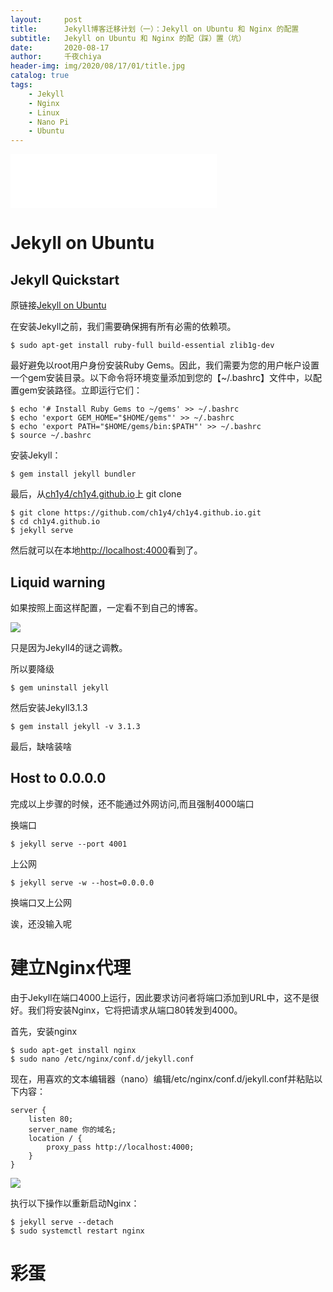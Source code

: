 ```yaml
---
layout:     post
title:      Jekyll博客迁移计划（一）：Jekyll on Ubuntu 和 Nginx 的配置
subtitle:   Jekyll on Ubuntu 和 Nginx 的配（踩）置（坑）
date:       2020-08-17
author:     千夜chiya
header-img: img/2020/08/17/01/title.jpg
catalog: true
tags:
    - Jekyll
    - Nginx
    - Linux
    - Nano Pi
    - Ubuntu
---
```


<iframe frameborder="no" border="0" marginwidth="0" marginheight="0" width=330 height=86 src="//music.163.com/outchain/player?type=2&id=461301452&auto=1&height=66"></iframe>

# Jekyll on Ubuntu

## Jekyll Quickstart

原链接[Jekyll on Ubuntu](https://jekyllrb.com/docs/installation/ubuntu/)

在安装Jekyll之前，我们需要确保拥有所有必需的依赖项。

```shell
$ sudo apt-get install ruby-full build-essential zlib1g-dev
```

最好避免以root用户身份安装Ruby Gems。因此，我们需要为您的用户帐户设置一个gem安装目录。以下命令将环境变量添加到您的【~/.bashrc】文件中，以配置gem安装路径。立即运行它们：

```shell
$ echo '# Install Ruby Gems to ~/gems' >> ~/.bashrc
$ echo 'export GEM_HOME="$HOME/gems"' >> ~/.bashrc
$ echo 'export PATH="$HOME/gems/bin:$PATH"' >> ~/.bashrc
$ source ~/.bashrc
```

安装Jekyll：

```shell
$ gem install jekyll bundler
```

最后，从[ch1y4/ch1y4.github.io](https://github.com/ch1y4/ch1y4.github.io)上 git clone

```shell
$ git clone https://github.com/ch1y4/ch1y4.github.io.git
$ cd ch1y4.github.io
$ jekyll serve
```

然后就可以在本地[http://localhost:4000](http://localhost:4000)看到了。

## Liquid warning

如果按照上面这样配置，一定看不到自己的博客。

![](http://panzhifei.fun/img/2020/08/17/01/01.jpg)

只是因为Jekyll4的谜之调教。

所以要降级

```shell
$ gem uninstall jekyll
```

然后安装Jekyll3.1.3

```shell
$ gem install jekyll -v 3.1.3
```

最后，缺啥装啥

## Host to 0.0.0.0

完成以上步骤的时候，还不能通过外网访问,而且强制4000端口

换端口

```shell
$ jekyll serve --port 4001
```

上公网

```shell
$ jekyll serve -w --host=0.0.0.0
```

换端口又上公网

诶，还没输入呢

# 建立Nginx代理

由于Jekyll在端口4000上运行，因此要求访问者将端口添加到URL中，这不是很好。我们将安装Nginx，它将把请求从端口80转发到4000。

首先，安装nginx

```shell
$ sudo apt-get install nginx
$ sudo nano /etc/nginx/conf.d/jekyll.conf
```

现在，用喜欢的文本编辑器（nano）编辑/etc/nginx/conf.d/jekyll.conf并粘贴以下内容：

```shell
server {
    listen 80;
    server_name 你的域名;
    location / {
        proxy_pass http://localhost:4000;
    }
}
```

![](http://panzhifei.fun/img/2020/08/17/01/02.jpg)

执行以下操作以重新启动Nginx：

```shell
$ jekyll serve --detach
$ sudo systemctl restart nginx
```

# 彩蛋

<script type="text/javascript" src="//rf.revolvermaps.com/0/0/6.js?i=5519oi3k6f4&amp;m=7&amp;c=e63100&amp;cr1=ffffff&amp;f=arial&amp;l=0&amp;bv=90&amp;lx=-420&amp;ly=420&amp;hi=20&amp;he=7&amp;hc=a8ddff&amp;rs=80" async="async"></script>
